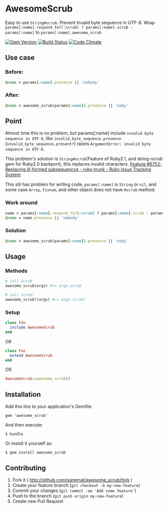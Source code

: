 # AwesomeScrub

Easy to use `String#scrub`. Prevent Invalid byte sequence in UTF-8.
Wrap `params[:name].respond_to?(:scrub) ? params[:name].scrub : params[:name]` to `params[:name].awesome_scrub`

[![Gem Version](https://badge.fury.io/rb/awesome_scrub.png)](http://badge.fury.io/rb/awesome_scrub)
[![Build Status](https://api.travis-ci.org/sanemat/awesome_scrub.png?branch=master)](https://travis-ci.org/sanemat/awesome_scrub)
[![Code Climate](https://codeclimate.com/github/sanemat/awesome_scrub.png)](https://codeclimate.com/github/sanemat/awesome_scrub)

## Use case

### Before:
```ruby
@name = params[:name].presence || 'nobody'
```

### After:
```ruby
@name = awesome_scrub(params[:name]).presence || 'noby'
```

## Point

Almost time this is no problem, but params[:name] include `invalid byte sequence in UTF-8`, like `invalid_byte_sequence.presence` (`invalid_byte_sequence.present?`) raises `ArgumentError: invalid byte sequence in UTF-8`.

This problem's solution is `String#scrub`(Feature of Ruby2.1, and string-scrub gem for Ruby2.0 backport), this replaces invalid characters. [Feature #6752: Replacing ill-formed subsequencce - ruby-trunk - Ruby Issue Tracking System](http://bugs.ruby-lang.org/issues/6752)

This stil has problem for writing code, `params[:name]` is `String` or `nil`, and some case `Array`, `Fixnum`, and other object does not have `#scrub` method.

### Work around

```ruby
name = params[:name].respond_to?(:scrub) ? params[:name].scrub : params[:name]
@name = name.presence || 'nobody'
```

### Solution
```ruby
@name = awesome_scrub(params[:name]).presence || 'noby'
```

## Usage

### Methods

```ruby
# call scrub
awesome_scrub(args) #=> args.scrub

# call scrub!
awesome_scrub!(args) #=> args.scrub!
```

### Setup
```ruby
class Foo
  include AwesomeScrub
end
```
OR
```ruby
class Foo
  extend AwesomeScrub
end
```
OR
```ruby
AwesomeScrub::awesome_scrub()
```

## Installation

Add this line to your application's Gemfile:

    gem 'awesome_scrub'

And then execute:

    $ bundle

Or install it yourself as:

    $ gem install awesome_scrub

## Contributing

1. Fork it ( http://github.com/sanemat/awesome_scrub/fork )
2. Create your feature branch (`git checkout -b my-new-feature`)
3. Commit your changes (`git commit -am 'Add some feature'`)
4. Push to the branch (`git push origin my-new-feature`)
5. Create new Pull Request
